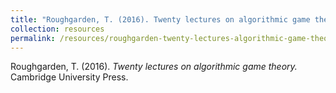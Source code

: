 ```yaml
---
title: "Roughgarden, T. (2016). Twenty lectures on algorithmic game theory."
collection: resources
permalink: /resources/roughgarden-twenty-lectures-algorithmic-game-theory
---
```

Roughgarden, T. (2016). *Twenty lectures on algorithmic game theory.* Cambridge University Press.
